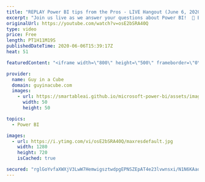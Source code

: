 ```yaml
---
title: "REPLAY Power BI tips from the Pros - LIVE Hangout (June 6, 2020)"
excerpt: "Join us live as we answer your questions about Power BI!  📢 Become a member: https://guyinacu.be/membership   *******************  Want to take your Power BI skills to the next level? We have training courses available to help you with your journey.  🎓 Guy in a Cube courses: https://guyinacu.be/courses"
originalUrl: https://youtube.com/watch?v=osE2bSRA40Q
type: video
price: Free
length: PT1H11M19S
publishedDateTime: 2020-06-06T15:39:17Z
heat: 51

featuredContent: "<iframe width=\"800\" height=\"500\" frameborder=\"0\" src=\"https://www.youtube.com/embed/osE2bSRA40Q\" allow=\"accelerometer; autoplay; encrypted-media; gyroscope; picture-in-picture\" allowfullscreen></iframe>"

provider:
  name: Guy in a Cube
  domain: guyinacube.com
  images:
    - url: https://smartableai.github.io/microsoft-power-bi/assets/images/organizations/guyinacube.com-50x50.jpg
      width: 50
      height: 50

topics:
  - Power BI

images:
  - url: https://i.ytimg.com/vi/osE2bSRA40Q/maxresdefault.jpg
    width: 1280
    height: 720
    isCached: true

secured: "rglGoYvfaXWXjV3LwW7HemwigsztwdpgEPNSZEpAT4e23lvwnsxi/N1N6KAaqQH/bNh9U+wJNYIUGpNHPag+OskiOk68zKwRIgnPPXh7PwsRcsR/AfWceSoMcuOVP9PWZhwvVsph9lbo0cl6R2AwjJmI3NBIyTObfnsyGbYFJg0xjgn8on1R2hCo7lNggkXDYi0mUuxdNgyU9CxmQ5smzh6H2dt9zulkZ+Rf3ezlEwA2YFF1xJnGcKN8I5rILwasKZUq2NZ5RwWUR7k9lzriFU8RjOB5wnW2BMuPfbtdSaoGGABlwv6Q0oFdAJh4ycxEUvf4bOtbe42Nmwg4zlGYXR9zRtjbJTBjarVQaR4OawZwzRNCtHihcVlXCNnw70LuvA9jD2dSUUQeig9/7+bcSw==;Rci4jFEsWpvfPor07IAZBA=="
---
```


